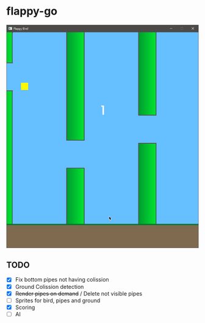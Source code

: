 # flappy-go

![screenshot](./screenshot.png)

## TODO

- [x] Fix bottom pipes not having colission
- [x] Ground Colission detection
- [x] ~~Render pipes on demand~~ / Delete not visible pipes
- [ ] Sprites for bird, pipes and ground
- [x] Scoring
- [ ] AI

